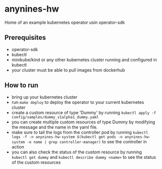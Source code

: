 # anynines-hw
Home of an example kubernetes operator usin operator-sdk

## Prerequisites
- operator-sdk
- kubectl
- minikube/kind or any other kubernetes cluster running and configured in kubectl
- your cluster must be able to pull images from dockerhub

## How to run
- bring up your kubernetes cluster
- run `make deploy` to deploy the operator to your current kubernetes cluster
- create a custom resource of type 'Dummy' by running `kubectl apply -f config/samples/dummy_v1alpha1_dummy.yaml`
- you can create multiple custom resources of type Dummy by modifying the message and the name in the yaml file.
- make sure to tail the logs from the controller pod by running `kubectl logs -f -n anynines-hw-system $(kubectl get pods -n anynines-hw-system -o name | grep controller-manager)` to see the controller in action
- you can also check the status of the custom resource by running `kubectl get dummy` and `kubectl describe dummy <name>` to see the status of the custom resources